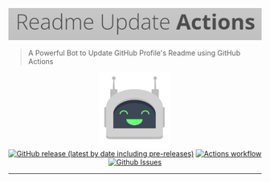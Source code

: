 ![rusty-skywalker](./public/images/brand-readme-update.png)

> A Powerful Bot to Update GitHub Profile's Readme using GitHub Actions

<p align="center">
    <img src="public/images/brand.jpg" height="150"><br>
    <a href="https://github.com/imskr/readme-update-actions/releases"><img alt="GitHub release (latest by date including pre-releases)" src="https://img.shields.io/github/v/release/imskr/readme-update-actions?include_prereleases&style=flat-square"></a>
    <a href="https://github.com/imskr/readme-update-actions/actions/workflows/build.yml"><img alt="Actions workflow" src="https://img.shields.io/github/workflow/status/imskr/readme-update-actions/Build/main?style=flat-square"></a>
    <a href="https://github.com/imskr/readme-update-actions/issues"><img alt="Github Issues" src="https://img.shields.io/github/issues/imskr/readme-update-actions?color=orange&style=flat-square"></a>
</p>
<hr noshade>

<!-- BLOG-LIST-START -->
<!-- BLOG-LIST-END -->